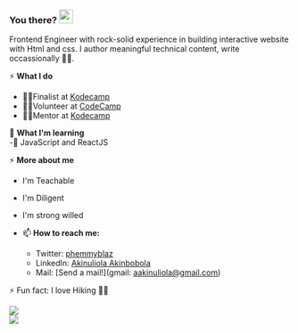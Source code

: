### You there? <img src="https://raw.githubusercontent.com/MartinHeinz/MartinHeinz/master/wave.gif" width="25px">
Frontend Engineer with rock-solid experience in building interactive website with Html and css. I author meaningful technical content, write occassionally ✍🏽.

  
⚡ **What I do** 
  - 👨‍💻Finalist at [Kodecamp](https://kodehauz.com)
  - 🧍‍♂️Volunteer at [CodeCamp](https://codeclannigeria.dev)
  - 🧍‍♂️Mentor at [Kodecamp](https://kodehauz.com)
  
🌱 **What I'm learning**  
   -🏫 JavaScript and ReactJS
   
   ⚡ **More about me** 
  - I'm Teachable
  - I'm Diligent 
  - I'm strong willed 

 
- 📫 **How to reach me:** 
	- Twitter: [phemmyblaz](https://twitter.com/phemmyblaz) 
	- LinkedIn: [Akinuliola Akinbobola](https://www.linkedin.com/in/akinulilalaakinbobolaoluwafemi/)
	- Mail: [Send a mail!](gmail: aakinuliola@gmail.com)
    


 ⚡ Fun fact: I love Hiking 🧗‍♂️
    
    
<div>
  <a href="/" align="left">
    <img src="https://github-readme-stats.vercel.app/api/top-langs/?username=phemmyblaze&text_color=586069&layout=compact&hide_border=true&bg_color=fff&title_color=0366d6&count_private=true&include_all_commits=true" />
  </a>
</div>	
<div>
  <a href="/" align="right">
    <img src="https://github-readme-stats.vercel.app/api?username=phemmyblaze&count_private=true&show_icons=true&icon_color=222&title_color=0366d6&text_color=586069&bg_color=fff&hide=issues&hide_border=true&include_all_commits=true" />
  </a>
</div>



